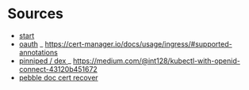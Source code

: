 # Sources

- [start](https://github.com/vmware-tanzu/kubeapps/blob/main/site/content/docs/latest/tutorials/getting-started.md#step-3-start-the-kubeapps-dashboard)
- [oauth](https://github.com/vmware-tanzu/kubeapps/blob/main/site/content/docs/latest/howto/OIDC/OAuth2OIDC-oauth2-proxy.md#manual-deployment)
_ https://cert-manager.io/docs/usage/ingress/#supported-annotations
- [pinniped / dex ](https://pinniped.dev/docs/howto/configure-supervisor-with-dex/)
_ https://medium.com/@int128/kubectl-with-openid-connect-43120b451672
- [pebble doc cert recover](https://github.com/letsencrypt/pebble#ca-root-and-intermediate-certificates)